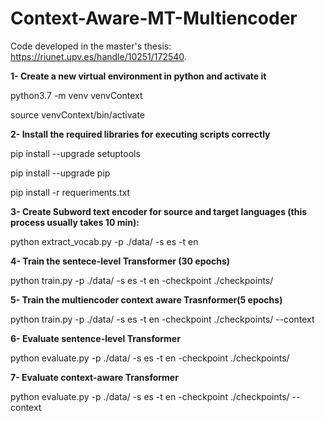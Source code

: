 # Context-Aware-MT-Multiencoder
Code developed in the master's thesis: https://riunet.upv.es/handle/10251/172540.

**1- Create a new virtual environment in python and activate it**

python3.7 -m venv venvContext

source venvContext/bin/activate

**2- Install the required libraries for executing scripts correctly**

pip install --upgrade setuptools

pip install --upgrade pip

pip install -r requeriments.txt


**3- Create Subword text encoder for source and target languages (this process usually takes 10 min):**

python extract_vocab.py -p ./data/ -s es -t en

**4- Train the sentece-level Transformer (30 epochs)**

python train.py -p ./data/ -s es -t en -checkpoint ./checkpoints/ 

**5- Train the multiencoder context aware Trasnformer(5 epochs)**

python train.py -p ./data/ -s es -t en -checkpoint ./checkpoints/ --context

**6- Evaluate sentence-level Transformer**

python evaluate.py -p ./data/ -s es -t en -checkpoint ./checkpoints/

**7- Evaluate context-aware Transformer**

python evaluate.py -p ./data/ -s es -t en -checkpoint ./checkpoints/ --context
